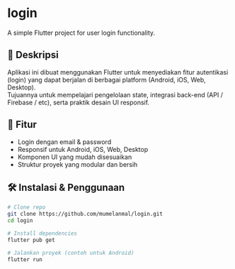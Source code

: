 # login

A simple Flutter project for user login functionality.

## 🎯 Deskripsi
Aplikasi ini dibuat menggunakan Flutter untuk menyediakan fitur autentikasi (login) yang dapat berjalan di berbagai platform (Android, iOS, Web, Desktop).  
Tujuannya untuk mempelajari pengelolaan state, integrasi back-end (API / Firebase / etc), serta praktik desain UI responsif.

## 🧱 Fitur
- Login dengan email & password  
- Responsif untuk Android, iOS, Web, Desktop  
- Komponen UI yang mudah disesuaikan  
- Struktur proyek yang modular dan bersih  

## 🛠 Instalasi & Penggunaan
```bash
# Clone repo
git clone https://github.com/mumelanmal/login.git
cd login

# Install dependencies
flutter pub get

# Jalankan proyek (contoh untuk Android)
flutter run
